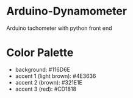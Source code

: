 # Arduino-Dynamometer
Arduino tachometer with python front end

# Color Palette
- background: #116D6E
- accent 1 (light brown): #4E3636
- accent 2 (brown): #321E1E
- accent 3 (red): #CD1818

